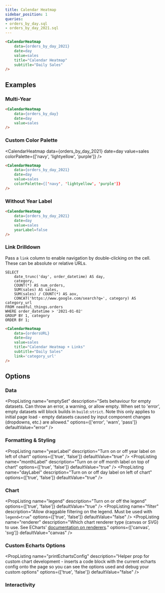 ```yaml
---
title: Calendar Heatmap
sidebar_position: 1
queries:
- orders_by_day.sql
- orders_by_day_2021.sql
---
```


<CalendarHeatmap 
    data={orders_by_day_2021}    
    date=day
    value=sales
    title="Calendar Heatmap"
    subtitle="Daily Sales"
/>

```markdown
<CalendarHeatmap 
    data={orders_by_day_2021}
    date=day
    value=sales
    title="Calendar Heatmap"
    subtitle="Daily Sales"
/>
```

## Examples

### Multi-Year

<CalendarHeatmap 
    data={orders_by_day}    
    date=day
    value=sales
/>

```markdown
<CalendarHeatmap 
    data={orders_by_day}
    date=day
    value=sales
/>
```

### Custom Color Palette

<CalendarHeatmap
    data={orders_by_day_2021}
    date=day
    value=sales
    colorPalette={['navy', 'lightyellow', 'purple']}
/>

```markdown
<CalendarHeatmap
    data={orders_by_day_2021}
    date=day
    value=sales
    colorPalette={['navy', 'lightyellow', 'purple']}
/>
```

### Without Year Label

<CalendarHeatmap 
    data={orders_by_day_2021}    
    date=day
    value=sales
    yearLabel=false
/>

```markdown
<CalendarHeatmap 
    data={orders_by_day_2021}
    date=day
    value=sales
    yearLabel=false
/> 
```

### Link Drilldown
Pass a `link` column to enable navigation by double-clicking on the cell. These can be absolute or relative URLs.

```ordersURL
SELECT
    date_trunc('day', order_datetime) AS day,
    category,
    COUNT(*) AS num_orders,
    SUM(sales) AS sales,
    SUM(sales) / COUNT(*) AS aov,
    CONCAT('https://www.google.com/search?q=', category) AS category_url
FROM needful_things.orders
WHERE order_datetime > '2021-01-02'
GROUP BY 1, category
ORDER BY 1;
```

<CalendarHeatmap 
    data={ordersURL}    
    date=day
    value=sales
    title="Calendar Heatmap + Links"
    subtitle="Daily Sales"
    link='category_url'
/>

```markdown
<CalendarHeatmap 
    data={ordersURL}    
    date=day
    value=sales
    title="Calendar Heatmap + Links"
    subtitle="Daily Sales"
    link='category_url'
/>
```




## Options

### Data

<PropListing 
    name="data"
    description="Query name, wrapped in curly braces"
    required=true
    options="query name"
/>
<PropListing 
    name="date"
    description="Date column to use for the calendar"
    required=true
    options="column name"
/>
<PropListing 
    name="value"
    description="Numeric column to use for the y-axis"
    required=true
    options="column name"
/>
<PropListing 
    name="min"
    description="Minimum number for the calendar heatmap's color scale"
    options="number"
    defaultValue="min of value column"
/>
<PropListing 
    name="max"
    description="Maximum number for the calendar heatmap's color scale"
    options="number"
    defaultValue="max of value column"
/>
<PropListing 
    name="emptySet"
    description="Sets behaviour for empty datasets. Can throw an error, a warning, or allow empty. When set to 'error', empty datasets will block builds in `build:strict`. Note this only applies to initial page load - empty datasets caused by input component changes (dropdowns, etc.) are allowed."
    options={['error', 'warn', 'pass']}
    defaultValue="error"
/>
<PropListing 
    name="emptyMessage"
    description="Text to display when an empty dataset is received - only applies when `emptySet` is 'warn' or 'pass', or when the empty dataset is a result of an input component change (dropdowns, etc.)."
    options="string"
    defaultValue="No records"
/>
<PropListing
    name="link"
    options="column name"
    description="Column containing links. When supplied, enables double-clicking on chart data points to navigate directly to the associated link. "
/>

### Formatting & Styling

<PropListing 
    name="colorPalette"
    description="Array of colors to form the gradient for the heatmap. Remember to wrap your array in curly braces."
    options="array of color codes - e.g., {`colorPalette={['navy', 'white', '#c9c9c9']}`}"
/>
<PropListing 
    name="valueFmt"
    description="Format to use for value column (<a class=markdown href='/core-concepts/formatting'>see available formats<a/>)"
    options="Excel-style format | built-in format name | custom format name"
/>
<PropListing 
    name="yearLabel"
    description="Turn on or off year label on left of chart"
    options={['true', 'false']}
    defaultValue="true"
/>
<PropListing 
    name="monthLabel"
    description="Turn on or off month label on top of chart"
    options={['true', 'false']}
    defaultValue="true"
/>
<PropListing 
    name="dayLabel"
    description="Turn on or off day label on left of chart"
    options={['true', 'false']}
    defaultValue="true"
/>

### Chart

<PropListing 
    name="title"
    description="Chart title. Appears at top left of chart."
    options="string"
/>
<PropListing 
    name="subtitle"
    description="Chart subtitle. Appears just under title."
    options="string"
/>
<PropListing 
    name="chartAreaHeight"
    description="Minimum height of the chart area (excl. header and footer) in pixels. Adjusting the height affects all viewport sizes and may impact the mobile UX."
    options="number"
    defaultValue="auto set based on y-axis values"
/>
<PropListing 
    name="legend"
    description="Turn on or off the legend"
    options={['true', 'false']}
    defaultValue="true"
/>
<PropListing 
    name="filter"
    description="Allow draggable filtering on the legend. Must be used with `legend=true`"
    options={['true', 'false']}
    defaultValue="false"
/>
<PropListing 
    name="renderer"
    description="Which chart renderer type (canvas or SVG) to use. See ECharts' <a href='https://echarts.apache.org/handbook/en/best-practices/canvas-vs-svg/' class=markdown>documentation on renderers</a>."
    options={['canvas', 'svg']}
    defaultValue="canvas"
/>

### Custom Echarts Options

<PropListing 
    name="echartsOptions"
    description="Custom Echarts options to override the default options. See <a href='/components/echarts-options/' class=markdown>reference page</a> for available options."
    options="{`{{exampleOption:'exampleValue'}}`}"
/>
<PropListing 
    name="seriesOptions"
    description="Custom Echarts options to override the default options for all series in the chart. This loops through the series to apply the settings rather than having to specify every series manually using `echartsOptions` See <a href='/components/echarts-options/' class=markdown>reference page</a> for available options."
    options="{`{{exampleSeriesOption:'exampleValue'}}`}"
/>
<PropListing 
    name="printEchartsConfig"
    description="Helper prop for custom chart development - inserts a code block with the current echarts config onto the page so you can see the options used and debug your custom options"
    options={['true', 'false']}
    defaultValue="false"
/>

### Interactivity

<PropListing
    name=connectGroup
    description="Group name to connect this chart to other charts for synchronized tooltip hovering. Charts with the same `connectGroup` name will become connected"
/>
